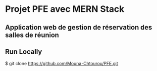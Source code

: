 # Projet PFE avec MERN Stack
## Application web de gestion de réservation des salles de réunion


## Run Locally
$ git clone https://github.com/Mouna-Chtourou/PFE.git
